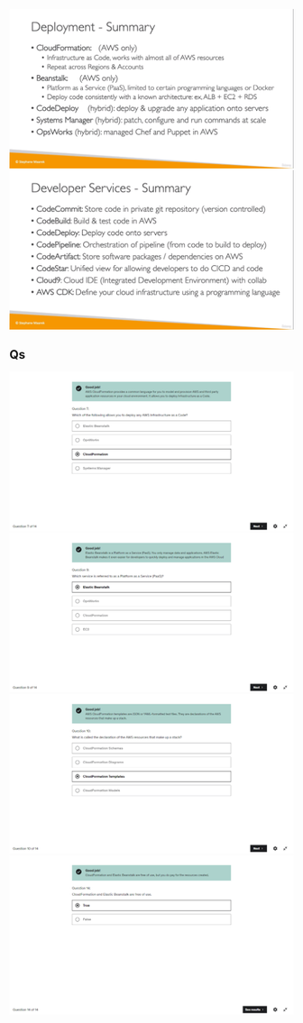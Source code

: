 ![](img/summary.png)  
![](img/devsum.png)  

## Qs
![](img/q1.png)  
![](img/q2.png)  
![](img/q3.png)  
![](img/q4.png)  